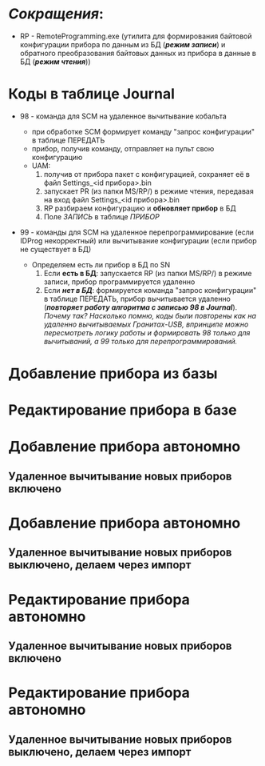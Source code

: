 # *Сокращения*:
* RP - RemoteProgramming.exe (утилита для формирования байтовой конфигурации прибора по данным из БД (***режим записи***) и обратного преобразования байтовых данных из прибора в данные в БД (***режим чтения***))

# Коды в таблице Journal
* 98 - команда для SCM на удаленное вычитывание кобальта
  * при обработке SCM формирует команду "запрос конфигурации"  в таблице ПЕРЕДАТЬ
  * прибор, получив команду, отправляет на пульт свою конфигурацию
  * UAM:
    1. получив от прибора пакет с конфигурацией, сохраняет её в файл Settings_<id прибора>.bin
    2. запускает PR (из папки MS/RP/) в режиме чтения, передавая на вход файл Settings_<id прибора>.bin
    3. RP разбираем конфигурацию и **обновляет прибор** в БД
    4. Поле *ЗАПИСЬ* в таблице *ПРИБОР*
    
* 99 - команды для SCM на удаленное перепрограммирование (если IDProg некорректный) или вычитывание конфигурации (если прибор не существует в БД)
  * Определяем есть ли прибор в БД по SN
    1. Если **есть в БД**: запускается RP (из папки MS/RP/) в режиме записи, прибор программируется удаленно
    2. Если ***нет в БД***: формируется команда "запрос конфигурации" в таблице ПЕРЕДАТЬ, прибор вычитывается удаленно (***повторяет работу алгоритма с записью 98 в Journal***).  
    *Почему так? Насколько помню, коды были повторены как на удаленно вычитываемых Гранитах-USB, впринципе можно пересмотреть логику работы и формировать 98 только для вычитываний, а 99 только для перепрограммирований.*

# Добавление прибора из базы

# Редактирование прибора в базе

# Добавление прибора автономно
## Удаленное вычитывание новых приборов включено

# Добавление прибора автономно
## Удаленное вычитывание новых приборов выключено, делаем через импорт

# Редактирование прибора автономно
## Удаленное вычитывание новых приборов включено

# Редактирование прибора автономно
## Удаленное вычитывание новых приборов выключено, делаем через импорт

# 
#
#
#
#
#
#
